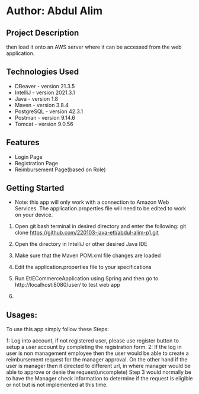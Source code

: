 # 
# Author: Abdul Alim

## Project Description

 then load it onto an AWS server where it can be accessed from the web application.

## Technologies Used

* DBeaver - version 21.3.5
* IntelliJ - version 2021.3.1
* Java - version 1.8
* Maven - version 3.8.4
* PostgreSQL - version 42.3.1
* Postman - version 9.14.6
* Tomcat - version 9.0.56

## Features

* Login Page
* Registration Page
* Reimbursement Page(based on Role)


## Getting Started
* Note: this app will only work with a connection to Amazon Web Services. The application.properties file will need to be edited to work on your device.

1. Open git bash terminal in desired directory and enter the following: 
    git clone https://github.com/220103-java-etl/abdul-alim-p1.git

2. Open the directory in IntelliJ or other desired Java IDE

3. Make sure that the Maven POM.xml file changes are loaded

4. Edit the application.properties file to your specifications

5. Run EtlECommerceApplication using Spring and then go to http://localhost:8080/user/ to test web app
6. 

## Usages:

 To use this app simply follow these Steps: 

  1: Log into account, if not registered user, please use register button to setup a user account by completing the registration form.
  2: If the log in user is non management employee then the user would be able to create a reimbursement request for the manager approval.
  On the other hand if the user is manager then it directed to different url, in where manager would be able to approve or denie the request(uncomplete)
  Step 3 would normally be to have the Manager check information to determine if the request is eligible or not but is not implemented at this time.


